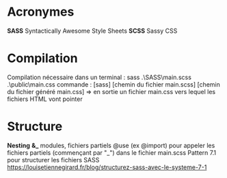 # Acronymes
**SASS** Syntactically Awesome Style Sheets
**SCSS** Sassy CSS

# Compilation
Compilation nécessaire dans un terminal : 
sass .\SASS\main.scss .\public\main.css
commande : [sass] [chemin du fichier main.scss] [chemin du fichier généré main.css]
=> en sortie un fichier main.css vers lequel les fichiers HTML vont pointer
<link rel="stylesheet" href="public/main.css">

# Structure
**Nesting**
**&_**
modules, fichiers partiels 
@use (ex @import) pour appeler les fichiers partiels (commençant par "_") dans le fichier main.scss
Pattern 7.1 pour structurer les fichiers SASS https://louisetiennegirard.fr/blog/structurez-sass-avec-le-systeme-7-1
